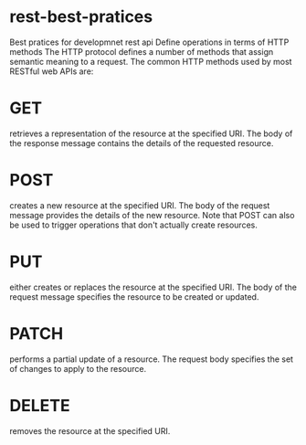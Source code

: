 # rest-best-pratices
Best pratices for developmnet rest api
Define operations in terms of HTTP methods
The HTTP protocol defines a number of methods that assign semantic meaning to a request. The common HTTP methods used by most RESTful web APIs are:

# GET 
retrieves a representation of the resource at the specified URI. The body of the response message contains the details of the requested resource.
# POST 
creates a new resource at the specified URI. The body of the request message provides the details of the new resource. Note that POST can also be used to trigger operations that don't actually create resources.
# PUT 
either creates or replaces the resource at the specified URI. The body of the request message specifies the resource to be created or updated.
# PATCH 
performs a partial update of a resource. The request body specifies the set of changes to apply to the resource.
# DELETE 
removes the resource at the specified URI.